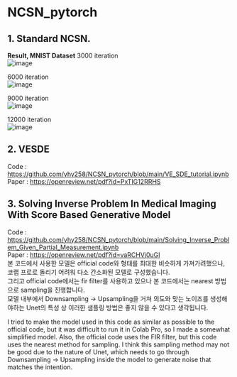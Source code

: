 # NCSN_pytorch
## 1. Standard NCSN.
**Result, MNIST Dataset**
3000 iteration  
![image](https://user-images.githubusercontent.com/33916246/169830113-2a0207aa-89ed-448f-b760-796f931a42c5.png)
  
   
6000 iteration  
![image](https://user-images.githubusercontent.com/33916246/169830195-4be8d3a2-066f-44ff-9e2e-669b108544af.png)  
   
   
9000 iteration  
![image](https://user-images.githubusercontent.com/33916246/169830298-10c18460-9189-4dcb-9667-a728acaa1867.png)  
   
   
12000 iteration  
![image](https://user-images.githubusercontent.com/33916246/169830346-1967dbd9-2226-48d5-8fc3-7fb519e78121.png)

## 2. VESDE
Code : https://github.com/yhy258/NCSN_pytorch/blob/main/VE_SDE_tutorial.ipynb  
Paper : https://openreview.net/pdf?id=PxTIG12RRHS  

## 3. Solving Inverse Problem In Medical Imaging With Score Based Generative Model
Code : https://github.com/yhy258/NCSN_pytorch/blob/main/Solving_Inverse_Problem_Given_Partial_Measurement.ipynb  
Paper : https://openreview.net/pdf?id=vaRCHVj0uGI  
본 코드에서 사용한 모델은 official code와 형태를 최대한 비슷하게 가져가려했으나, 코랩 프로로 돌리기 어려워 다소 간소화된 모델로 구성했습니다.  
그리고 official code에서는 fir filter를 사용하고 있으나 본 코드에서는 nearest 방법으로 sampling을 진행합니다.  
모델 내부에서 Downsampling -> Upsampling을 거쳐 의도와 맞는 노이즈를 생성해야하는 Unet의 특성 상 이러한 샘플링 방법은 좋지 않을 수 있다고 생각됩니다.  

I tried to make the model used in this code as similar as possible to the official code, but it was difficult to run it in Colab Pro, so I made a somewhat simplified model.
Also, the official code uses the FIR filter, but this code uses the nearest method for sampling.
I think this sampling method may not be good due to the nature of Unet, which needs to go through Downsampling -> Upsampling inside the model to generate noise that matches the intention.
